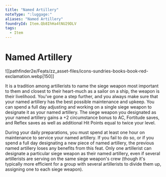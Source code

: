 ```yaml
---
title: "Named Artillery"
noteType: ":luggage:"
aliases: "Named Artillery"
foundryId: Item.Qb8IhHa4tNU29DLV
tags:
  - Item
---
```


# Named Artillery
![[pathfinder2e/Feats/zz_asset-files/icons-sundries-books-book-red-exclamation.webp|150]]

It is a tradition among artillerists to name the siege weapon most important to them and closest to their heart-much as a sailor on a ship, the weapon is their livelihood. You've gone a step further, and you always make sure that your named artillery has the best possible maintenance and upkeep. You can spend a full day adjusting and working on a single siege weapon to designate it as your named artillery. The siege weapon you designated as your named artillery gains a +2 circumstance bonus to AC, Fortitude saves, and Reflex saves as well as additional Hit Points equal to twice your level.

During your daily preparations, you must spend at least one hour on maintenance to service your named artillery. If you fail to do so, or if you spend a full day designating a new piece of named artillery, the previous named artillery loses any benefits from this feat. Only one artillerist can designate a particular siege weapon as their named artillery, even if several artillerists are serving on the same siege weapon's crew (though it's typically more efficient for a group with several artillerists to divide them up, assigning one to each siege weapon).
